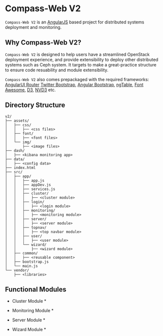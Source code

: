 Compass-Web V2
==============

`Compass-Web V2` is an [AngularJS](https://angularjs.org/) based project for distributed systems deployment and monitoring.


Why Compass-Web V2?
-------------------
`Compass-Web V2` is designed to help users have a streamlined OpenStack deployment experience,
and provide extensibility to deploy other distributed systems such as Ceph system.
It targets to make a great-practice structure to ensure code resuability and module extensibility.

`Compass-Web V2` also comes prepackaged with the required frameworks: 
[AngularUI Router](https://github.com/angular-ui/ui-router)
[Twitter Bootstrap](http://getbootstrap.com),
[Angular Bootstrap](http://angular-ui.github.io/bootstrap),
[ngTable](http://bazalt-cms.com/ng-table/),
[Font Awesome](http://fortawesome.github.com/Font-Awesome),
[D3](http://d3js.org/),
[NVD3](http://nvd3.org/)
etc.


Directory Structure
-------------------
```
v2/
├── assets/
│   ├── css/
│   │   ├── <css files>
│   ├── font/
│   │   ├── <font files>
│   └── img/
│       ├── <image files>
├── dash/
│   ├── <kibana monitoring app>
├── data/
│   ├── <config data>
├── index.html
├── src/
│   ├── app/
│   │   ├── app.js
│   │   ├── appDev.js
│   │   ├── services.js
│   │   ├── cluster/
│   │   │   ├── <cluster module>
│   │   ├── login/
│   │   │   ├── <login module>
│   │   ├── monitoring/
│   │   │   ├── <monitoring module>
│   │   ├── server/
│   │   │   ├── <server module>
│   │   ├── topnav/
│   │   │   ├── <top navbar module>
│   │   ├── user/
│   │   │   ├── <user module>
│   │   └── wizard/
│   │       ├── <wizard module>
│   ├── common/
│   │   ├── <reusable component>
│   ├── bootstrap.js
│   └── main.js
└── vendor/
    ├── <libraries>
```

Functional Modules
------------------

* Cluster Module *

* Monitoring Module *

* Server Module *

* Wizard Module *



